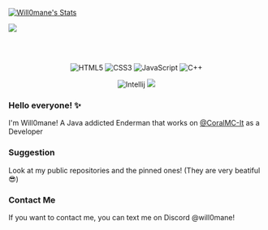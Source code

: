 [![Will0mane's Stats](https://github-readme-stats.vercel.app/api/top-langs/?username=Will0mane&theme=tokyonight)](https://github.com/Will0mane/Will0mane/)

<a href="https://github.com/Will0mane/Adventure">
  <img align="center" src="https://github-readme-stats.vercel.app/api/pin/?username=Gioxox&repo=explosionplugin&theme=tokyonight"/>
</a>

<br></br>
<p align="center">
    <img alt="HTML5" src="https://img.shields.io/badge/html5-%23E34F26.svg?&style=for-the-badge&logo=html5&logoColor=white"/>
    <img alt="CSS3" src="https://img.shields.io/badge/css3-%231572B6.svg?&style=for-the-badge&logo=css3&logoColor=white"/>
    <img alt="JavaScript" src="https://img.shields.io/badge/javascript-%23323330.svg?&style=for-the-badge&logo=javascript&logoColor=%23F7DF1E"/>
    <img alt="C++" src="https://img.shields.io/badge/C++-%231572B6.svg?&style=for-the-badge&logo=C++&logoColor=white"/>
</p>

<p align="center">
    <img alt="Intellij" src="https://img.shields.io/badge/IntelliJIDEA-000000.svg?style=for-the-badge&logo=intellij-idea&logoColor=white"/>
    <img alt"VisualStudioCode" src="https://img.shields.io/badge/visualstudiocode-2FA4F2.svg?style=for-the-badge&logo=visualstudiocode&logoColor=white"/>
</p>


### Hello everyone! ✨
I'm Will0mane! A Java addicted Enderman that works on [@CoralMC-It](https://github.com/CoralMC-It) as a Developer

### Suggestion
Look at my public repositories and the pinned ones! (They are very beatiful 😎)

### Contact Me
If you want to contact me, you can text me on Discord @will0mane!

<!--
**Will0mane/Will0mane** is a ✨ _special_ ✨ repository because its `README.md` (this file) appears on your GitHub profile.

Here are some ideas to get you started:

- 🔭 I’m currently working on ...
- 🌱 I’m currently learning ...
- 👯 I’m looking to collaborate on ...
- 🤔 I’m looking for help with ...
- 💬 Ask me about ...
- 📫 How to reach me: ...
- 😄 Pronouns: ...
- ⚡ Fun fact: ...
-->
